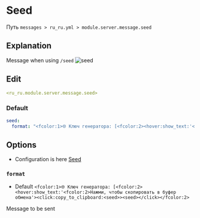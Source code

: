 # Seed
Путь `messages > ru_ru.yml > module.server.message.seed`

## Explanation
Message when using `/seed`
![seed](/seed.png)

## Edit
```yaml
<ru_ru.module.server.message.seed>
```

### Default
```yaml
seed:
  format: "<fcolor:1>🌐 Ключ генератора: [<fcolor:2><hover:show_text:'<fcolor:2>Нажми, чтобы скопировать в буфер обмена'><click:copy_to_clipboard:<seed>><seed></click></fcolor:2>]"
```

## Options

- Configuration is here [Seed](/en/config/module/server/message/seed/)

### `format`
- Default `<fcolor:1>🌐 Ключ генератора: [<fcolor:2><hover:show_text:'<fcolor:2>Нажми, чтобы скопировать в буфер обмена'><click:copy_to_clipboard:<seed>><seed></click></fcolor:2>`

Message to be sent